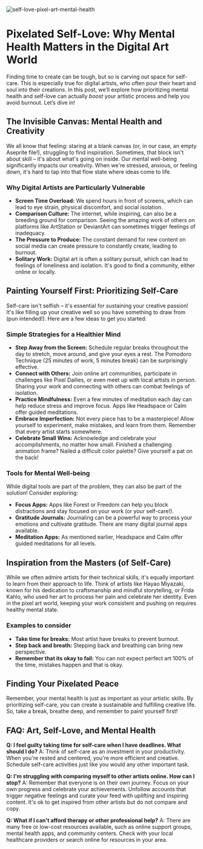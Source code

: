 ![self-love-pixel-art-mental-health](https://images.pexels.com/photos/19153156/pexels-photo-19153156.jpeg?auto=compress&cs=tinysrgb&fit=crop&h=627&w=1200)

# Pixelated Self-Love: Why Mental Health Matters in the Digital Art World

Finding time to create can be tough, but so is carving out space for self-care. This is especially true for digital artists, who often pour their heart and soul into their creations. In this post, we’ll explore how prioritizing mental health and self-love can actually *boost* your artistic process and help you avoid burnout. Let’s dive in!

## The Invisible Canvas: Mental Health and Creativity

We all know that feeling: staring at a blank canvas (or, in our case, an empty Aseprite file!), struggling to find inspiration. Sometimes, that block isn't about skill – it's about what's going on inside. Our mental well-being significantly impacts our creativity. When we're stressed, anxious, or feeling down, it's hard to tap into that flow state where ideas come to life.

### Why Digital Artists are Particularly Vulnerable

*   **Screen Time Overload:** We spend hours in front of screens, which can lead to eye strain, physical discomfort, and social isolation.
*   **Comparison Culture:** The internet, while inspiring, can also be a breeding ground for comparison. Seeing the amazing work of others on platforms like ArtStation or DeviantArt can sometimes trigger feelings of inadequacy.
*   **The Pressure to Produce:** The constant demand for new content on social media can create pressure to constantly create, leading to burnout.
*   **Solitary Work:** Digital art is often a solitary pursuit, which can lead to feelings of loneliness and isolation. It's good to find a community, either online or locally.

## Painting Yourself First: Prioritizing Self-Care

Self-care isn't selfish – it's essential for sustaining your creative passion! It's like filling up your creative well so you have something to draw from (pun intended!). Here are a few ideas to get you started:

### Simple Strategies for a Healthier Mind

*   **Step Away from the Screen:** Schedule regular breaks throughout the day to stretch, move around, and give your eyes a rest. The Pomodoro Technique (25 minutes of work, 5 minutes break) can be surprisingly effective.
*   **Connect with Others:** Join online art communities, participate in challenges like Pixel Dailies, or even meet up with local artists in person. Sharing your work and connecting with others can combat feelings of isolation.
*   **Practice Mindfulness:** Even a few minutes of meditation each day can help reduce stress and improve focus. Apps like Headspace or Calm offer guided meditations.
*   **Embrace Imperfection:** Not every piece has to be a masterpiece! Allow yourself to experiment, make mistakes, and learn from them. Remember that every artist starts somewhere.
*   **Celebrate Small Wins:** Acknowledge and celebrate your accomplishments, no matter how small. Finished a challenging animation frame? Nailed a difficult color palette? Give yourself a pat on the back!

### Tools for Mental Well-being

While digital tools are part of the problem, they can also be part of the solution! Consider exploring:

*   **Focus Apps:** Apps like Forest or Freedom can help you block distractions and stay focused on your work (or your self-care!).
*   **Gratitude Journals:** Journaling can be a powerful way to process your emotions and cultivate gratitude. There are many digital journal apps available.
*   **Meditation Apps:** As mentioned earlier, Headspace and Calm offer guided meditations for all levels.

## Inspiration from the Masters (of Self-Care)

While we often admire artists for their technical skills, it's equally important to learn from their approach to life. Think of artists like Hayao Miyazaki, known for his dedication to craftsmanship and mindful storytelling, or Frida Kahlo, who used her art to process her pain and celebrate her identity. Even in the pixel art world, keeping your work consistent and pushing on requires healthy mental state.

### Examples to consider

*   **Take time for breaks:** Most artist have breaks to prevent burnout.
*   **Step back and breath:** Stepping back and breathing can bring new perspective.
*   **Remember that its okay to fail:** You can not expect perfect art 100% of the time, mistakes happen and that is okay.

## Finding Your Pixelated Peace

Remember, your mental health is just as important as your artistic skills. By prioritizing self-care, you can create a sustainable and fulfilling creative life. So, take a break, breathe deep, and remember to paint yourself first!

## FAQ: Art, Self-Love, and Mental Health

**Q: I feel guilty taking time for self-care when I have deadlines. What should I do?**
A: Think of self-care as an investment in your productivity. When you're rested and centered, you're more efficient and creative. Schedule self-care activities just like you would any other important task.

**Q: I'm struggling with comparing myself to other artists online. How can I stop?**
A: Remember that everyone is on their own journey. Focus on your own progress and celebrate your achievements. Unfollow accounts that trigger negative feelings and curate your feed with uplifting and inspiring content. It's ok to get inspired from other artists but do not compare and copy. 

**Q: What if I can't afford therapy or other professional help?**
A: There are many free or low-cost resources available, such as online support groups, mental health apps, and community centers. Check with your local healthcare providers or search online for resources in your area.
